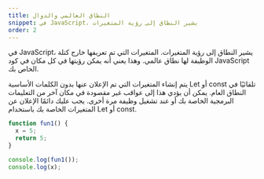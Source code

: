 ```yaml
---
title: النطاق العالمي والدوال
snippet: في JavaScript، يشير النطاق إلى رؤية المتغيرات
order: 2
---
```


في JavaScript، يشير النطاق إلى رؤية المتغيرات. المتغيرات التي تم تعريفها خارج
كتلة الوظيفة لها نطاق عالمي. وهذا يعني أنه يمكن رؤيتها في كل مكان في كود
JavaScript الخاص بك.

يتم إنشاء المتغيرات التي تم الإعلان عنها بدون الكلمات الأساسية Let أو const
تلقائيًا في النطاق العام. يمكن أن يؤدي هذا إلى عواقب غير مقصودة في مكان آخر من
التعليمات البرمجية الخاصة بك أو عند تشغيل وظيفة مرة أخرى. يجب عليك دائمًا الإعلان
عن المتغيرات الخاصة بك باستخدام Let أو const.

```js
function fun1() {
  x = 5;
  return 5;
}

console.log(fun1());
console.log(x);
```
